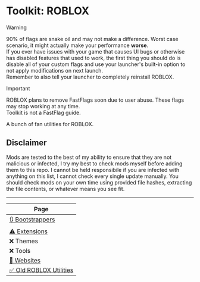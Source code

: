 # Toolkit: ROBLOX
> [!WARNING]
> 90% of flags are snake oil and may not make a difference. Worst case scenario, it might actually make your performance **worse**.  
> If you ever have issues with your game that causes UI bugs or otherwise has disabled features that used to work, the first thing you should do is disable all of your custom flags and use your launcher's built-in option to not apply modifications on next launch.  
> Remember to also tell your launcher to completely reinstall ROBLOX.  

> [!IMPORTANT]
> ROBLOX plans to remove FastFlags soon due to user abuse. These flags may stop working at any time.  
> Toolkit is not a FastFlag guide.

A bunch of fan utilities for ROBLOX.

## Disclaimer
Mods are tested to the best of my ability to ensure that they are not malicious or infected, I try my best to check mods myself before adding them to this repo. I cannot be held responsibile if you are infected with anything on this list, I cannot check every single update manually. You should check mods on your own time using provided file hashes, extracting the file contents, or whatever means you see fit.  

***

| Page |
| --- |
| [🔃 Bootstrappers](resources/bootstrappers.md) |
| [⚠ Extensions](resources/extensions.md) |
| ❌ Themes |
| ❌ Tools |
| [🚧 Websites](resources/sites.md) |
| [✅ Old ROBLOX Utilities](resources/old.md) |
